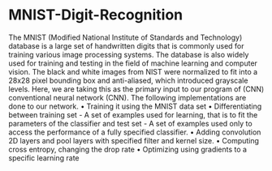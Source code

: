 # MNIST-Digit-Recognition
The MNIST (Modified National Institute of Standards and Technology) database is a large set of
handwritten digits that is commonly used for training various image processing systems. The
database is also widely used for training and testing in the field of machine learning and computer
vision. The black and white images from NIST were normalized to fit into a 28x28 pixel bounding
box and anti-aliased, which introduced grayscale levels.
Here, we are taking this as the primary input to our program of (CNN) conventional neural
network (CNN). The following implementations are done to our network.
• Training it using the MNIST data set
• Differentiating between training set - A set of examples used for learning, that is to fit
the parameters of the classifier and test set - A set of examples used only to access the
performance of a fully specified classifier.
• Adding convolution 2D layers and pool layers with specified filter and kernel size.
• Computing cross entropy, changing the drop rate
• Optimizing using gradients to a specific learning rate
